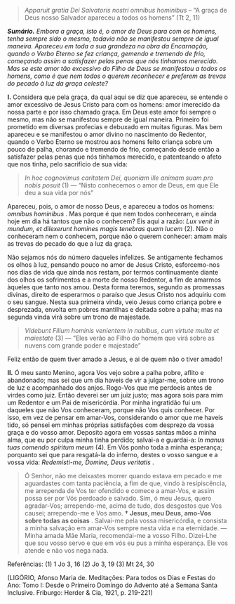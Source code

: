> *Apparuit gratia Dei Salvatoris nostri omnibus hominibus* – “A graça de Deus nosso Salvador apareceu a todos os homens” (Tt 2, 11)

***Sumário.** Embora a graça, isto é, o amor de Deus para com os homens, tenha sempre sido o mesmo, todavia não se manifestou sempre de igual maneira. Apareceu em toda a sua grandeza na obra da Encarnação, quando o Verbo Eterno se fez criança, gemendo e tremendo de frio, começando assim a satisfazer pelas penas que nós tínhamos merecido. Mas se este amor tão excessivo do Filho de Deus se manifestou a todos os homens, como é que nem todos o querem reconhecer e preferem as trevas do pecado à luz da graça celeste?*

**I.** Considera que pela graça, da qual aqui se diz que apareceu, se entende o amor excessivo de Jesus Cristo para com os homens: amor imerecido da nossa parte e por isso chamado graça. Em Deus este amor foi sempre o mesmo, mas não se manifestou sempre de igual maneira. Primeiro foi prometido em diversas profecias e debuxado em muitas figuras. Mas bem apareceu e se manifestou o amor divino no nascimento do Redentor, quando o Verbo Eterno se mostrou aos homens feito criança sobre um pouco de palha, chorando e tremendo de frio, começando desde então a satisfazer pelas penas que nós tínhamos merecido, e patenteando o afeto que nos tinha, pelo sacrifício de sua vida:

> *In hoc cognovimus caritatem Dei, quoniam ille animam suam pro nobis posuit* (1) — “Nisto conhecemos o amor de Deus, em que Ele deu a sua vida por nós”

Apareceu, pois, o amor de nosso Deus, e apareceu a todos os homens: *omnibus hominibus* . Mas porque é que nem todos conheceram, e ainda hoje em dia há tantos que não o conhecem? Eis aqui a razão: *Lux venit in mundum, et dilexerunt homines magis tenebras quam lucem* (2). Não o conheceram nem o conhecem, porque não o querem conhecer: amam mais as trevas do pecado do que a luz da graça.

Não sejamos nós do número daqueles infelizes. Se antigamente fechamos os olhos à luz, pensando pouco no amor de Jesus Cristo, esforcemo-nos nos dias de vida que ainda nos restam, por termos continuamente diante dos olhos os sofrimentos e a morte de nosso Redentor, a fim de amarmos àqueles que tanto nos amou. Desta forma teremos, segundo as promessas divinas, direito de esperarmos o paraíso que Jesus Cristo nos adquiriu com o seu sangue. Nesta sua primeira vinda, veio Jesus como criança pobre e desprezada, envolta em pobres mantilhas e deitada sobre a palha; mas na segunda vinda virá sobre um trono de majestade.

> *Videbunt Filium hominis venientem in nubibus, cum virtute multa et maiestate* (3) — “Eles verão ao Filho do homem que virá sobre as nuvens com grande poder e majestade”

Feliz então de quem tiver amado a Jesus, e ai de quem não o tiver amado!

**II.** Ó meu santo Menino, agora Vos vejo sobre a palha pobre, aflito e abandonado; mas sei que um dia haveis de vir a julgar-me, sobre um trono de luz e acompanhado dos anjos. Rogo-Vos que me perdoeis antes de virdes como juiz. Então deverei ser um juiz justo; mas agora sois para mim um Redentor e um Pai de misericórdia. Por minha ingratidão fui um daqueles que não Vos conheceram, porque não Vos quis conhecer. Por isso, em vez de pensar em amar-Vos, considerando o amor que me haveis tido, só pensei em minhas próprias satisfações com desprezo da vossa graça e do vosso amor. Deposito agora em vossas santas mãos a minha alma, que eu por culpa minha tinha perdido; salvai-a e guardai-a: *In manus tuas comendo spiritum meum* (4). Em Vós ponho toda a minha esperança; porquanto sei que para resgatá-la do inferno, destes o vosso sangue e a vossa vida: *Redemisti-me, Domine, Deus veritatis* .

> Ó Senhor, não me deixastes morrer quando estava em pecado e me aguardastes com tanta paciência, a fim de que, vindo à resipiscência, me arrependa de Vos ter ofendido e comece a amar-Vos, e assim possa ser por Vós perdoado e salvado. Sim, ó meu Jesus, quero agradar-Vos; arrependo-me, acima de tudo, dos desgostos que Vos causei; arrependo-me e Vos amo. **† Jesus, meu Deus, amo-Vos sobre todas as coisas** . Salvai-me pela vossa misericórdia, e consista a minha salvação em amar-Vos sempre nesta vida e na eternidade. — Minha amada Mãe Maria, recomendai-me a vosso Filho. Dizei-Lhe que sou vosso servo e que em vós eu pus a minha esperança. Ele vos atende e não vos nega nada.

Referências: (1) 1 Jo 3, 16 (2) Jo 3, 19 (3) Mt 24, 30

(LIGÓRIO, Afonso Maria de. Meditações: Para todos os Dias e Festas do Ano: Tomo I: Desde o Primeiro Domingo do Advento até a Semana Santa Inclusive. Friburgo: Herder & Cia, 1921, p. 219-221)
